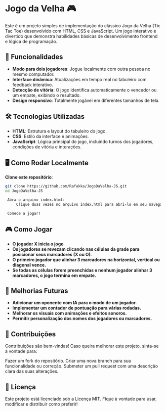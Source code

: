 # Jogo da Velha 🎮

Este é um projeto simples de implementação do clássico Jogo da Velha (Tic Tac Toe) desenvolvido com HTML, CSS e JavaScript. Um jogo interativo e divertido que demonstra habilidades básicas de desenvolvimento frontend e lógica de programação.

## 🎯 Funcionalidades

- **Modo para dois jogadores**: Jogue localmente com outra pessoa no mesmo computador.  
- **Interface dinâmica**: Atualizações em tempo real no tabuleiro com feedback interativo.  
- **Detecção de vitória**: O jogo identifica automaticamente o vencedor ou um empate, exibindo o resultado.  
- **Design responsivo**: Totalmente jogável em diferentes tamanhos de tela.  

## 🛠️ Tecnologias Utilizadas

- **HTML**: Estrutura e layout do tabuleiro do jogo.  
- **CSS**: Estilo da interface e animações.  
- **JavaScript**: Lógica principal do jogo, incluindo turnos dos jogadores, condições de vitória e interações.  

## 🖥️ Como Rodar Localmente

**Clone este repositório**:  
   ```bash
   git clone https://github.com/Rafakka/JogoDaVelha-JS.git
   cd JogoDaVelha-JS

    Abra o arquivo index.html:
        Clique duas vezes no arquivo index.html para abri-lo em seu navegador, ou use um servidor local para uma experiência de desenvolvimento aprimorada.

    Comece a jogar!
   ```

## 🎮 Como Jogar

- **O jogador X inicia o jogo**
- **Os jogadores se revezam clicando nas células da grade para posicionar seus marcadores (X ou O).**
- **O primeiro jogador que alinhar 3 marcadores na horizontal, vertical ou diagonal vence.**
- **Se todas as células forem preenchidas e nenhum jogador alinhar 3 marcadores, o jogo termina em empate.**

## 🚀 Melhorias Futuras

- **Adicionar um oponente com IA para o modo de um jogador.**
- **Implementar um contador de pontuação para várias rodadas.**
- **Melhorar os visuais com animações e efeitos sonoros.**
- **Permitir personalização dos nomes dos jogadores ou marcadores.**

## 🤝 Contribuições

Contribuições são bem-vindas! Caso queira melhorar este projeto, sinta-se à vontade para:

Fazer um fork do repositório.
Criar uma nova branch para sua funcionalidade ou correção.
Submeter um pull request com uma descrição clara das suas alterações.

## 📜 Licença

Este projeto está licenciado sob a Licença MIT. Fique à vontade para usar, modificar e distribuir como preferir!
